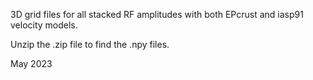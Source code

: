 3D grid files for all stacked RF amplitudes with both EPcrust and iasp91 velocity models. 

Unzip the .zip file to find the .npy files.

May 2023

